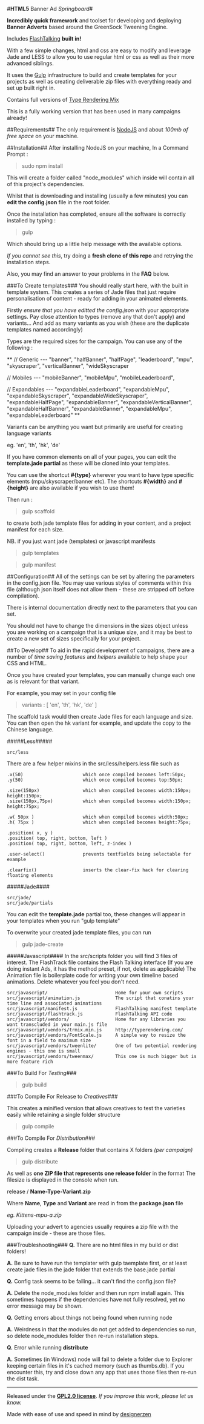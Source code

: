 #**HTML5** Banner Ad _Springboard_#

**Incredibly quick framework** and toolset for developing and deploying **Banner Adverts** based around the GreenSock Tweening Engine.

Includes [FlashTalking](http://www.flashtalking.net/) **built in!**

With a few simple changes, html and css are easy to modify and leverage Jade and LESS to allow you to use regular html or css as well as their more advanced siblings.

It uses the [Gulp](www.github.com) infrastructure to build and create templates for your projects as well as creating deliverable zip files with everything ready and set up built right in.

Contains full versions of [Type Rendering Mix](http://typerendering.com/)

This is a fully working version that has been used in many campaigns already! 


##Requirements##
The only requirement is [NodeJS](http://nodejs.org/) and about _100mb of free space_ on your machine.


##Installation##
After installing NodeJS on your machine,
In a Command Prompt :

> sudo npm install

This will create a folder called "node_modules" which inside will contain all of this project's dependencies.

Whilst that is downloading and installing (usually a few minutes) you can **edit the config.json** file in the root folder.

Once the installation has completed, ensure all the software is correctly installed by typing :
 
> gulp

Which should bring up a little help message with the available options. 

_If you cannot see this_, try doing a **fresh clone of this repo** and retrying the installation steps.

Also, you may find an answer to your problems in the **FAQ** below.

###To Create templates###
You should really start here, with the built in template system. This creates a series of Jade files that just require personalisation of content - ready for adding in your animated elements.

Firstly _ensure that you have editted the config.json_ with your appropriate settings.
Pay close attention to types (remove any that don't apply) and variants...
And add as many variants as you wish (these are the duplicate templates named accordingly)

Types are the required sizes for the campaign. You can use any of the following :

**
// Generic ---
"banner", 
"halfBanner", 
"halfPage", 
"leaderboard", 
"mpu", 
"skyscraper", 
"verticalBanner", 
"wideSkyscraper

// Mobiles ---
"mobileBanner",
"mobileMpu",
"mobileLeaderboard",

// Expandables ---
"expandableLeaderboard",
"expandableMpu",
"expandableSkyscraper",
"expandableWideSkyscraper",
"expandableHalfPage",
"expandableBanner",
"expandableVerticalBanner",
"expandableHalfBanner",
"expandableBanner",
"expandableMpu",
"expandableLeaderboard"
**

Variants can be anything you want but primarily are useful for creating language variants

eg. 'en', 'th', 'hk', 'de'

If you have common elements on all of your pages, you can edit the **template.jade partial** as these will be cloned into your templates. 

You can use the shortcut **#{type}** wherever you want to have type specific elements (mpu/skyscraper/banner etc).
The shortcuts **#{width}** and **#{height}** are also available if you wish to use them!

Then run :

> gulp scaffold

to create both jade template files for adding in your content, and a project manifest for each size.

NB. if you just want jade (templates) or javascript manifests

> gulp templates

> gulp manifest


##Configuration##
All of the settings can be set by altering the parameters in the config.json file.
You may use various styles of comments within this file (although json itself does not allow them - these are stripped off before compilation).

There is internal documentation directly next to the parameters that you can set. 

You should not have to change the dimensions in the sizes object unless you are working on a campaign that is a unique size, and it may be best to create a new set of sizes specifically for your project.


##To Develop##
To aid in the rapid development of campaigns, there are a number of _time saving features_ and _helpers_ available to help shape your CSS and HTML.

Once you have created your templates, you can manually change each one as is relevant for that variant. 

For example, you may set in your config file 

> variants : [ 'en', 'th', 'hk', 'de' ]

The scaffold task would then create Jade files for each language and size. You can then open the hk variant for example, and update the copy to the Chinese language. 

#####Less#####
```
src/less
```
There are a few helper mixins in the src/less/helpers.less file such as

```
.x(50) 						which once compiled becomes left:50px;
.y(50) 						which once compiled becomes top:50px;

.size(150px) 				which when compiled becomes width:150px; height:150px;
.size(150px,75px)			which when compiled becomes width:150px; height:75px;

.w( 50px )					which when compiled becomes width:50px;
.h( 75px )					which when compiled becomes height:75px;

.position( x, y )
.position( top, right, bottom, left )
.position( top, right, bottom, left, z-index )

.user-select()				prevents textfields being selectable for example

.clearfix() 				inserts the clear-fix hack for clearing floating elements
```

#####Jade####
```
src/jade/
src/jade/partials
```
You can edit the **template.jade** partial too, these changes will appear in your templates when you run "gulp template"

To overwrite your created jade template files, you can run 

> gulp jade-create


#####Javascript####
In the src/scripts folder you will find 3 files of interest. 
The FlashTrack file contains the Flash Talking interface (If you are doing instant Ads, it has the method preset, if not, delete as applicable)
The Animation file is boilerplate code for writing your own timeline based animations. Delete whatever you feel you don't need.

```
src/javascript/							Home for your own scripts
src/javascript/animation.js				The script that conatins your time line and associated animations
src/javascript/manifest.js				FlashTalking manifest template
src/javascript/flashtrack.js			FlashTalking API code
src/javascript/vendors/					Home for any libraries you want transcluded in your main.js file
src/javascript/vendors/trmix.min.js		http://typerendering.com/
src/javascript/vendors/FontScale.js		A simple way to resize the font in a field to maximum size
src/javascript/vendors/tweenlite/		One of two potential rendering engines - this one is small
src/javascript/vendors/tweenmax/		This one is much bigger but is more feature rich
```


###To Build For _Testing_###

> gulp build


###To Compile For Release to _Creatives_###

This creates a minified version that allows creatives to test the varieties easily while retaining a single folder structure

> gulp compile


###To Compile For _Distribution_###

Compiling creates a **Release** folder that contains X folders _(per campaign)_
  
> gulp distribute
    
As well as **one ZIP file that represents one release folder** in the format
The filesize is displayed in the console when run.

release / **Name-Type-Variant.zip**

Where **Name**, **Type** and **Variant**  are read in from the **package.json** file

_eg. Kittens-mpu-a.zip_

Uploading your advert to agencies usually requires a zip file with the campaign inside - these are those files.


###Troubleshooting###
**Q.** There are no html files in my build or dist folders!

**A.** Be sure to have run the templater with gulp taemplate first, or at least create jade files in the jade folder that extends the base.jade partial


**Q.** Config task seems to be failing... it can't find the config.json file?

**A.** Delete the node_modules folder and then run npm install again. This sometimes happens if the dependencies have not fully resolved, yet no error message may be shown.


**Q.** Getting errors about things not being found when running node

**A.** Weirdness in that the modules do not get added to dependencies so run, so delete node_modules folder then re-run installation steps.


**Q.** Error while running **distribute**

**A.** Sometimes (in Windows) node will fail to delete a folder due to Explorer keeping certain files in it's cached memory (such as thumbs.db). If you encounter this, try and close down any app that uses those files then re-run the dist task.


---
Released under the [**GPL2.0 license**](http://www.gnu.org/licenses/gpl-2.0.txt). 
_If you improve this work, please let us know._

Made with ease of use and speed in mind by [designerzen](https://github.com/designerzen/animated-html5-banner-advert-boilerplate)